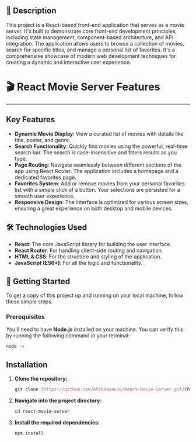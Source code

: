 ## 📝 Description

This project is a React-based front-end application that serves as a movie server. It's built to demonstrate core front-end development principles, including state management, component-based architecture, and API integration. The application allows users to browse a collection of movies, search for specific titles, and manage a personal list of favorites. It's a comprehensive showcase of modern web development techniques for creating a dynamic and interactive user experience.

# 🎬 React Movie Server Features

---

## **Key Features**

- **Dynamic Movie Display**: View a curated list of movies with details like title, poster, and genre.
- **Search Functionality**: Quickly find movies using the powerful, real-time search bar. The search is case-insensitive and filters results as you type.
- **Page Routing**: Navigate seamlessly between different sections of the app using React Router. The application includes a homepage and a dedicated favorites page.
- **Favorites System**: Add or remove movies from your personal favorites list with a simple click of a button. Your selections are persisted for a smooth user experience.
- **Responsive Design**: The interface is optimized for various screen sizes, ensuring a great experience on both desktop and mobile devices.

## 🛠️ Technologies Used

- **React**: The core JavaScript library for building the user interface.
- **React Router**: For handling client-side routing and navigation.
- **HTML & CSS**: For the structure and styling of the application.
- **JavaScript (ES6+)**: For all the logic and functionality.

## 🚀 Getting Started

To get a copy of this project up and running on your local machine, follow these simple steps.

### **Prerequisites**

You'll need to have **Node.js** installed on your machine. You can verify this by running the following command in your terminal:

````bash
node -v
````


## **Installation**

1.  **Clone the repository:** 
    ````bash
    git clone [https://github.com/AtikHasan16/React-Movie-Server.git](https://github.com/AtikHasan16/React-Movie-Server.git)
2.  **Navigate into the project directory:**
    ````bash
    cd react-movie-server
3.  **Install the required dependencies:**
    ````bash
    npm install

